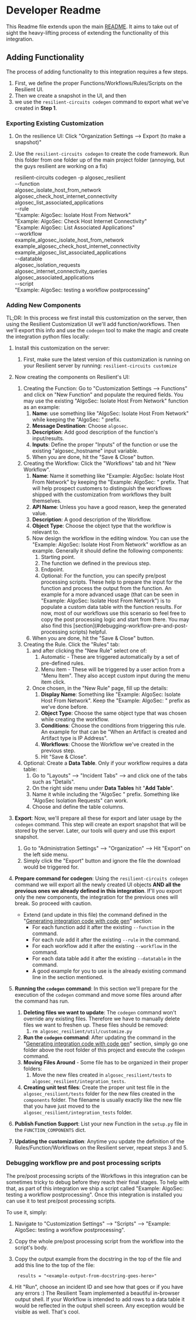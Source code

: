    
# Developer Readme

This Readme file extends upon the main [README](README.md). It aims to take out of sight the heavy-lifting process of extending the functionality of this integration.
    
## Adding Functionality

The process of adding functionality to this integration requires a few steps. 

1. First, we define the proper Functions/Workflows/Rules/Scripts on the Resilient UI.
2. Then we create a snapshot in the UI, and then
3. we use the `resilient-circuits codegen` command to export what we've created in __Step 1__.

### Exporting Existing Customization

1. On the resilience UI: Click "Organization Settings --> Export (to make a snapshot)"
2. Use the `resilient-circuits codegen` to create the code framework. Run this folder from one folder up of the main project folder (annoying, but the guys resilient are working on a fix)


    resilient-circuits codegen -p algosec_resilient \
        --function \
            algosec_isolate_host_from_network \
            algosec_check_host_internet_connectivity \
            algosec_list_associated_applications \
        --rule \
            "Example: AlgoSec: Isolate Host From Network" \
            "Example: AlgoSec: Check Host Internet Connectivity" \
            "Example: AlgoSec: List Associated Applications" \
        --workflow \
            example_algosec_isolate_host_from_network \
            example_algosec_check_host_internet_connectivity \
            example_algosec_list_associated_applications \
        --datatable \
            algosec_isolation_requests \
            algosec_internet_connectivity_queries \
            algosec_associated_applications \
        --script \
            "Example: AlgoSec: testing a workflow postprocessing" 
        

### Adding New Components

TL;DR: In this process we first install this customization on the server, then using the Resilient Customization UI we'll add function/workflows. Then we'll export this info and use the `codegen` tool to make the magic and create the integration python files locally:

1. Install this customization on the server:

    1. First, make sure the latest version of this customization is running on your Resilient server by running:
        `resilient-circuits customize`
        
2. Now creating the components on Resilient's UI:
    1. Creating the Function: Go to "Customization Settings --> Functions" and click on "New Function" and populate the required fields. You may use the existing "AlgoSec: Isolate Host From Network" function as an example:
        1. __Name__: use something like "AlgoSec: Isolate Host From Network" while keeping the "AlgoSec: " prefix. 
        2. __Message Destination__: Choose `algosec`. 
        3. __Description__: Add good description of the function's input/results.
        4. __Inputs__: Define the proper "Inputs" of the function or use the existing "algosec_hostname" input variable.
        5. When you are done, hit the "Save & Close" button.
    2. Creating the Workflow: Click the "Workflows" tab and hit "New Workflow".
        1. __Name__: Name it something like "Example: AlgoSec: Isolate Host From Network" by keeping the "Example: AlgoSec: " prefix. That will help prospect customers to distinguish the workflows shipped with the customization from workflows they built themselves.
        2. __API Name__: Unless you have a good reason, keep the generated value.
        3. __Description__: A good description of the Workflow.
        4. __Object Type__: Choose the object type that the workflow is relevant to.
        5. Now design the workflow in the editing window. You can use the "Example: AlgoSec: Isolate Host From Network" workflow as an example. Generally it should define the following components:
            1. Starting point.
            2. The function we defined in the previous step.
            3. Endpoint.
            4. Optional: For the function, you can specify pre/post processing scripts. These help to prepare the input for the function and process the output from the function. An example for a more advanced usage (that can be seen in "Example: AlgoSec: Isolate Host From Network") is to populate a custom data table with the function results. For now, most of our workflows use this scenario so feel free to copy the post processing logic and start from there. You may also find this [section](#debugging-workflow-pre-and-post-processing scripts) helpful.
        6. When you are done, hit the "Save & Close" button.
    3. Creating the Rule. Click the "Rules" tab:
        1. and after clicking the "New Rule" select one of:
            1. Automatic - These are triggered automatically by a set of pre-defined rules.
            2. Menu item  - These will be triggered by a user action from a "Menu Item". They also accept custom input during the menu item click.
        2. Once chosen, in the "New Rule" page, fill up the details:
            1. __Display Name__: Something like "Example: AlgoSec: Isolate Host From Network". Keep the "Example: AlgoSec: " prefix as we've done before.
            2. __Object Type__: Choose the same object type that was chosen while creating the workflow.
            3. __Conditions__: Choose the conditions from triggering this rule. An example for that can be "When an Artifact is created and Artifact type is IP Address".
            4. __Workflows__: Choose the Workflow we've created in the previous step.
            5. Hit "Save & Close".
    4. Optional: Create a __Data Table__. Only if your workflow requires a data table:
        1. Go to "Layouts" --> "Incident Tabs" --> and click one of the tabs such as "Details".
        2. On the right side menu under __Data Tables__ hit "__Add Table__".
        3. Name it while including the "AlgoSec " prefix. Something like "AlgoSec Isolation Requests" can work. 
        4. Choose and define the table columns.
3. __Export__: Now, we'll prepare all these for export and later usage by the `codegen` command. This step will create an export snapshot that will be stored by the server. Later, our tools will query and use this export snapshot. 
    1.  Go to "Administration Settings" --> "Organization" --> Hit "Export" on the left side menu.
    2. Simply click the "Export" button and ignore the file the download would be triggered for.
4. __Prepare command for codegen__: Using the `resilient-circuits codegen` command we will export all the newly created UI objects __AND all the previous ones we already defined in this integration__. If'll you export only the new components, the integration for the previous ones will break. So proceed with caution. 
    * Extend (and update in this file) the command defined in the "[Generating integration code with code gen](#exporting-existing-customization)" section:
        * For each function add it after the existing `--function` in the command. 
        * For each rule add  it after the existing `--rule` in the command. 
        * For each workflow add  it after the existing `--workflow` in the command. 
        * For each data table add  it after the existing `--datatable` in the command.
        * A good example for you to use is the already existing command line in the section mentioned.
5. __Running the `codegen` command__: In this section we'll prepare for the execution of the `codegen` command and move some files around after the command has run.
    1. __Deleting files we want to update__: The `codegen` command won't override any existing files. Therefore we have to manually delete files we want to freshen up. These files should be removed:
        1. `rm algosec_resilient/util/customize.py`
    2. __Run the `codegen` command__: After updating the command in the "[Generating integration code with code gen](#Exporting-Existing-Customization)" section, simply go one folder above the root folder of this project and execute the `codegen` command.
    3. __Moving Files Around__ - Some file has to be organized in their proper folders:
        1. Move the new files created in `algosec_resilient/tests` to `algosec_resilient/integration_tests`.
    4. __Creating unit test files__: Create the proper unit test file in the `algosec_resilient/tests` folder for the new files created in the `components` folder. The filename is usually exactly like the new file that you have just moved to the `algosec_resilient/integration_tests` folder.
6. __Publish Function Support__: List your new Function in the `setup.py` file in the `FUNCTION_COMPONENTS` dict.
7. __Updating the customization__: Anytime you update the definition of the Rules/Function/Workflows on the Resilient server, repeat steps 3 and 5.

### Debugging workflow pre and post processing scripts

The pre/post processing scripts of the Workflows in this integration can be sometimes tricky to debug before they reach their final stages. To help with that, as part of this integration we ship a script called "Example: AlgoSec: testing a workflow postprocessing". Once this integration is installed you can use it to test pre/post processing scripts.

To use it, simply:
1. Navigate to "Customization Settings" --> "Scripts" --> "Example: AlgoSec: testing a workflow postprocessing".
2. Copy the whole pre/post processing script from the workflow into the script's body.
3. Copy the output example from the docstring in the top of the file and add this line to the top of the file:
    
        results = "<example-output-from-docstring-goes-here>"
4. Hit "Run", choose an incident ID and see how that goes or if you have any errors :) The Resilient Team implemented a beautiful in-browser output shell. If your Workflow is intended to add rows to a data table it would be reflected in the output shell screen. Any exception would be visible as well. That's cool.

